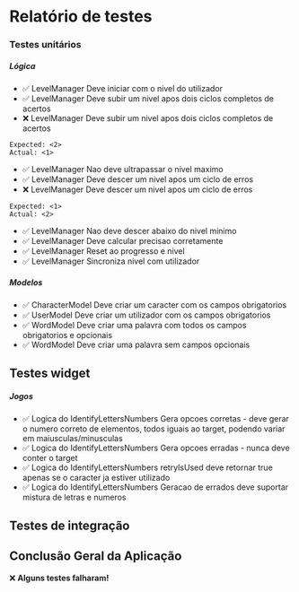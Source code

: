 # Relatório de testes

### Testes unitários

##### Lógica

- ✅ LevelManager Deve iniciar com o nivel do utilizador
- ✅ LevelManager Deve subir um nivel apos dois ciclos completos de acertos
- ❌ LevelManager Deve subir um nivel apos dois ciclos completos de acertos
```text
Expected: <2>
Actual: <1>
```

- ✅ LevelManager Nao deve ultrapassar o nivel maximo
- ✅ LevelManager Deve descer um nivel apos um ciclo de erros
- ❌ LevelManager Deve descer um nivel apos um ciclo de erros
```text
Expected: <1>
Actual: <2>
```

- ✅ LevelManager Nao deve descer abaixo do nivel minimo
- ✅ LevelManager Deve calcular precisao corretamente
- ✅ LevelManager Reset ao progresso e nivel
- ✅ LevelManager Sincroniza nivel com utilizador

##### Modelos

- ✅ CharacterModel Deve criar um caracter com os campos obrigatorios
- ✅ UserModel Deve criar um utilizador com os campos obrigatorios
- ✅ WordModel Deve criar uma palavra com todos os campos obrigatorios e opcionais
- ✅ WordModel Deve criar uma palavra sem campos opcionais

## Testes widget

##### Jogos

- ✅ Logica do IdentifyLettersNumbers Gera opcoes corretas - deve gerar o numero correto de elementos, todos iguais ao target, podendo variar em maiusculas/minusculas
- ✅ Logica do IdentifyLettersNumbers Gera opcoes erradas - nunca deve conter o target
- ✅ Logica do IdentifyLettersNumbers retryIsUsed deve retornar true apenas se o caracter ja estiver utilizado
- ✅ Logica do IdentifyLettersNumbers Geracao de errados deve suportar mistura de letras e numeros

## Testes de integração

## Conclusão Geral da Aplicação

❌ **Alguns testes falharam!**
